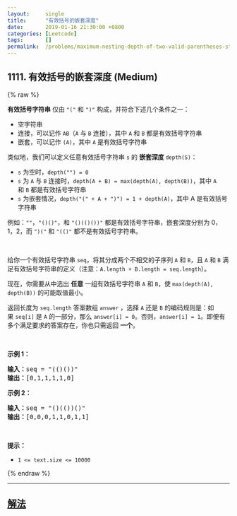 ```yaml
---
layout:     single
title:      "有效括号的嵌套深度"
date:       2019-01-16 21:30:00 +0800
categories: [Leetcode]
tags:       []
permalink:  /problems/maximum-nesting-depth-of-two-valid-parentheses-strings/
---
```


## 1111. 有效括号的嵌套深度 (Medium)

{% raw %}

<p><strong>有效括号字符串</strong> 仅由&nbsp;<code>&quot;(&quot;</code> 和&nbsp;<code>&quot;)&quot;</code>&nbsp;构成，并符合下述几个条件之一：</p>

<ul>
	<li>空字符串</li>
	<li>连接，可以记作&nbsp;<code>AB</code>（<code>A</code> 与 <code>B</code> 连接），其中&nbsp;<code>A</code>&nbsp;和&nbsp;<code>B</code>&nbsp;都是有效括号字符串</li>
	<li>嵌套，可以记作&nbsp;<code>(A)</code>，其中&nbsp;<code>A</code>&nbsp;是有效括号字符串</li>
</ul>

<p>类似地，我们可以定义任意有效括号字符串 <code>s</code> 的 <strong>嵌套深度</strong>&nbsp;<code>depth(S)</code>：</p>

<ul>
	<li><code>s</code> 为空时，<code>depth(&quot;&quot;) = 0</code></li>
	<li><code>s</code> 为 <code>A</code> 与 <code>B</code> 连接时，<code>depth(A + B) = max(depth(A), depth(B))</code>，其中&nbsp;<code>A</code> 和&nbsp;<code>B</code>&nbsp;都是有效括号字符串</li>
	<li><code>s</code> 为嵌套情况，<code>depth(&quot;(&quot; + A + &quot;)&quot;) = 1 + depth(A)</code>，其中 A 是有效括号字符串</li>
</ul>

<p>例如：<code>&quot;&quot;</code>，<code>&quot;()()&quot;</code>，和&nbsp;<code>&quot;()(()())&quot;</code>&nbsp;都是有效括号字符串，嵌套深度分别为 0，1，2，而&nbsp;<code>&quot;)(&quot;</code> 和&nbsp;<code>&quot;(()&quot;</code>&nbsp;都不是有效括号字符串。</p>

<p>&nbsp;</p>

<p>给你一个有效括号字符串 <code>seq</code>，将其分成两个不相交的子序列&nbsp;<code>A</code> 和&nbsp;<code>B</code>，且&nbsp;<code>A</code> 和&nbsp;<code>B</code>&nbsp;满足有效括号字符串的定义（注意：<code>A.length + B.length = seq.length</code>）。</p>

<p>现在，你需要从中选出 <strong>任意</strong>&nbsp;一组有效括号字符串&nbsp;<code>A</code> 和&nbsp;<code>B</code>，使&nbsp;<code>max(depth(A), depth(B))</code>&nbsp;的可能取值最小。</p>

<p>返回长度为&nbsp;<code>seq.length</code> 答案数组&nbsp;<code>answer</code>&nbsp;，选择&nbsp;<code>A</code>&nbsp;还是&nbsp;<code>B</code>&nbsp;的编码规则是：如果&nbsp;<code>seq[i]</code>&nbsp;是&nbsp;<code>A</code>&nbsp;的一部分，那么&nbsp;<code>answer[i] = 0</code>。否则，<code>answer[i] = 1</code>。即便有多个满足要求的答案存在，你也只需返回&nbsp;<strong>一个</strong>。</p>

<p>&nbsp;</p>

<p><strong>示例 1：</strong></p>

<pre><strong>输入：</strong>seq = &quot;(()())&quot;
<strong>输出：</strong>[0,1,1,1,1,0]
</pre>

<p><strong>示例 2：</strong></p>

<pre><strong>输入：</strong>seq = &quot;()(())()&quot;
<strong>输出：</strong>[0,0,0,1,1,0,1,1]
</pre>

<p>&nbsp;</p>

<p><strong>提示：</strong></p>

<ul>
	<li><code>1 &lt;= text.size &lt;= 10000</code></li>
</ul>

{% endraw %}

---

## [解法](https://github.com/openset/leetcode/tree/master/problems/maximum-nesting-depth-of-two-valid-parentheses-strings)

